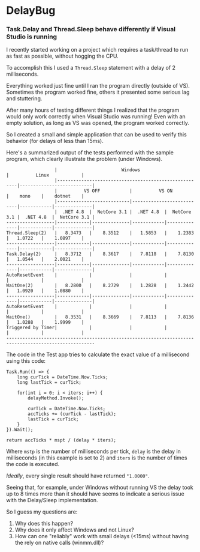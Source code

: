# DelayBug
### Task.Delay and Thread.Sleep behave differently if Visual Studio is running

I recently started working on a project which requires a task/thread to run as fast as possible, without hogging the CPU.

To accomplish this I used a `Thread.Sleep` statement with a delay of 2 milliseconds.

Everything worked just fine until I ran the program directly (outside of VS).
Sometimes the program worked fine, others it presented some serious lag and stuttering.

After many hours of testing different things I realized that the program would only work correctly when Visual Studio was running! Even with an empty solution, as long as VS was opened, the program worked correctly.

So I created a small and simple application that can be used to verify this behavior (for delays of less than 15ms).

Here's a summarized output of the tests performed with the sample program, which clearly illustrate the problem (under Windows).

                      |                        Windows                        |          Linux            |
                      |-------------------------------------------------------|---------------------------|
                      |          VS OFF           |          VS ON            |    mono    |    dotnet    |
                      |---------------------------|---------------------------|------------|--------------|
                      |  .NET 4.8  |  NetCore 3.1 |  .NET 4.8  |  NetCore 3.1 |  .NET 4.8  |  NetCore 3.1 |
    ------------------|------------|--------------|------------|--------------|------------|--------------|
    Thread.Sleep(2)   |   8.3473   |    8.3512    |   1.5853   |    1.2383    |   1.0722   |    1.0897    |
    ------------------|------------|--------------|------------|--------------|------------|--------------|
    Task.Delay(2)     |   8.3712   |    8.3617    |   7.8118   |    7.8130    |   1.0544   |    2.0021    |
    ------------------|------------|--------------|------------|--------------|------------|--------------|
    AutoResetEvent    |            |              |            |              |            |              |
    WaitOne(2)        |   8.2800   |    8.2729    |   1.2828   |    1.2442    |   1.0920   |    1.0880    |
    ------------------|------------|--------------|------------|--------------|------------|--------------|
    AutoResetEvent    |            |              |            |              |            |              |
    WaitOne()         |   8.3531   |    8.3669    |   7.8113   |    7.8136    |   1.0288   |    1.9999    |
    Triggered by Timer|            |              |            |              |            |              |
    -------------------------------------------------------------------------------------------------------

The code in the Test app tries to calculate the exact value of a millisecond using this code:

    Task.Run(() => {
        long curTick = DateTime.Now.Ticks;
        long lastTick = curTick;
    
        for(int i = 0; i < iters; i++) {
            delayMethod.Invoke();
    
            curTick = DateTime.Now.Ticks;
            accTicks += (curTick - lastTick);
            lastTick = curTick;
        }
    }).Wait();

    return accTicks * mspt / (delay * iters);

Where `mstp` is the number of milliseconds per tick, `delay` is the delay in milliseconds (in this example is set to 2) and `iters` is the number of times the code is executed.

*Ideally*, every single result should have returned `"1.0000"`.

Seeing that, for example, under Windows without running VS the delay took up to 8 times more than it should have seems to indicate a serious issue with the Delay/Sleep implementation.

So I guess my questions are:

1) Why does this happen?
2) Why does it only affect Windows and not Linux?
3) How can one "reliably" work with small delays (<15ms) without having the rely on native calls (winmm.dll)?
